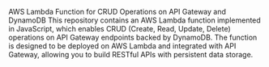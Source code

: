 AWS Lambda Function for CRUD Operations on API Gateway and DynamoDB
This repository contains an AWS Lambda function implemented in JavaScript, which enables CRUD (Create, Read, Update, Delete) operations on API Gateway endpoints backed by DynamoDB. The function is designed to be deployed on AWS Lambda and integrated with API Gateway, allowing you to build RESTful APIs with persistent data storage.

